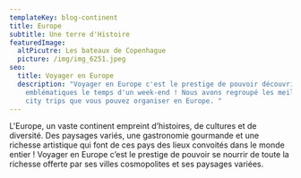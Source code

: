 ```yaml
---
templateKey: blog-continent
title: Europe
subtitle: Une terre d'Histoire
featuredImage:
  altPicutre: Les bateaux de Copenhague
  picture: /img/img_6251.jpeg
seo:
  title: Voyager en Europe
  description: "Voyager en Europe c'est le prestige de pouvoir découvrir des lieux
    emblématiques le temps d'un week-end ! Nous avons regroupé les meilleurs
    city trips que vous pouvez organiser en Europe. "
---
```

L'Europe, un vaste continent empreint d’histoires, de cultures et de diversité. Des paysages variés, une gastronomie gourmande et une richesse artistique qui font de ces pays des lieux convoités dans le monde entier ! Voyager en Europe c’est le prestige de pouvoir se nourrir de toute la richesse offerte par ses villes cosmopolites et ses paysages variées.